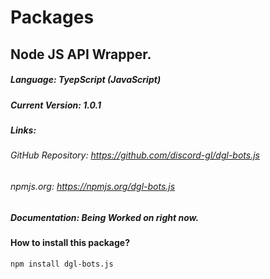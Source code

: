 # Packages

## Node JS API Wrapper.

##### Language: TyepScript (JavaScript)
##### Current Version: 1.0.1
##### Links:
######      GitHub Repository: https://github.com/discord-gl/dgl-bots.js
######      npmjs.org: https://npmjs.org/dgl-bots.js
##### Documentation: Being Worked on right now.
#### How to install this package?
``npm install dgl-bots.js``
